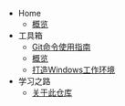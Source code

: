 * Home
  * [概览](/概览.md)
* 工具箱
  * [Git命令使用指南](/工具箱/Git命令使用指南.md)
  * [概览](/工具箱/概览.md)
  * [打造Windows工作环境](/工具箱/打造Windows工作环境.md)
* 学习之路
  * [关于此仓库](/关于此仓库.md)
